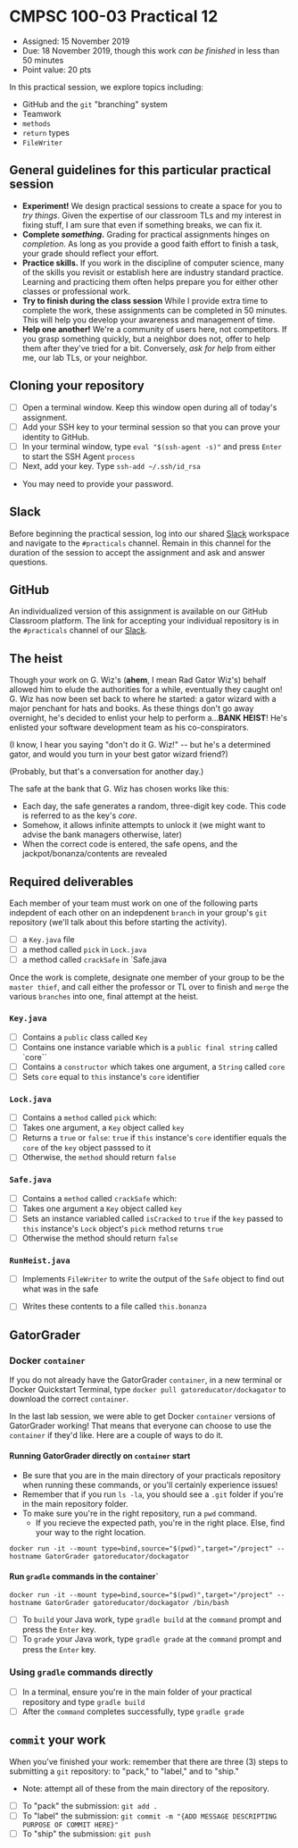 # CMPSC 100-03 Practical 12
* Assigned: 15 November 2019
* Due: 18 November 2019, though this work _can be finished_ in less than 50 minutes
* Point value: 20 pts

In this practical session, we explore topics including: 

* GitHub and the `git` "branching" system
* Teamwork
* `methods`
* `return` types
* `FileWriter`

## General guidelines for this particular practical session

* **Experiment!** We design practical sessions to create a space for you to _try things_. Given the expertise of our classroom TLs and my interest in fixing stuff, I am sure that even if something breaks, we can fix it.
* **Complete _something_.** Grading for practical assignments hinges on _completion_. As long as you provide a good faith effort to finish a task, your grade should reflect your effort.
* **Practice skills.** If you work in the discipline of computer science, many of the skills you revisit or establish here are industry standard practice. Learning and practicing them often helps prepare you for either other classes or professional work.
* **Try to finish during the class session** While I provide extra time to complete the work, these assignments can be completed in 50 minutes. This will help you develop your awareness and management of time.
* **Help one another!** We're a community of users here, not competitors. If you grasp something quickly, but a neighbor does not, offer to help them after they've tried for a bit. Conversely, _ask for help_ from either me, our lab TLs, or your neighbor.

## Cloning your repository

- [ ] Open a terminal window. Keep this window open during all of today's assignment.
- [ ] Add your SSH key to your terminal session so that you can prove your identity to GitHub.
- [ ] In your terminal window, type `eval "$(ssh-agent -s)"` and press `Enter` to start the SSH Agent `process`
- [ ] Next, add your key. Type `ssh-add ~/.ssh/id_rsa`
* You may need to provide your password.

## Slack

Before beginning the practical session, log into our shared [Slack](https://cmpsc100Fall2019.slack.com) workspace and navigate to the `#practicals` channel. Remain in this channel for the duration of the session to accept the assignment and ask and answer questions.

## GitHub

An individualized version of this assignment is available on our GitHub Classroom platform. The link for accepting your individual repository is in the `#practicals` channel of our [Slack](#slack).

## The heist

Though your work on G. Wiz's (**ahem**, I mean Rad Gator Wiz's) behalf allowed him to elude the authorities for a while, eventually they caught on! G. Wiz has now been set back to where he started: a gator wizard with a major penchant for hats and books. As these things don't go away overnight, he's decided to enlist your help to perform a...**BANK HEIST**! He's enlisted your software development team as his co-conspirators.

(I know, I hear you saying "don't do it G. Wiz!" -- but he's a determined gator, and would you turn in your best gator wizard friend?)

(Probably, but that's a conversation for another day.)

The safe at the bank that G. Wiz has chosen works like this:

* Each day, the safe generates a random, three-digit key code. This code is referred to as the key's _core_.
* Somehow, it allows infinite attempts to unlock it (we might want to advise the bank managers otherwise, later)
* When the correct code is entered, the safe opens, and the jackpot/bonanza/contents are revealed

## Required deliverables

Each member of your team must work on one of the following parts indepdent of each other on an indepdenent `branch` in your group's `git` repository (we'll talk about this before starting the activity).

- [ ] a `Key.java` file
- [ ] a method called `pick` in `Lock.java`
- [ ] a method called `crackSafe` in `Safe.java

Once the work is complete, designate one member of your group to be the `master thief`, and call either the professor or TL over to finish and `merge` the various `branches` into one, final attempt at the heist.

### `Key.java`

- [ ] Contains a `public` class called `Key`
- [ ] Contains one instance variable which is a `public final string` called `core``
- [ ] Contains a `constructor` which takes one argument, a `String` called `core`
- [ ] Sets `core` equal to `this` instance's `core` identifier

### `Lock.java`

- [ ] Contains a `method` called `pick` which:
- [ ] Takes one argument, a `Key` object called `key`
- [ ] Returns a `true` or `false`: `true` if `this` instance's `core` identifier equals the `core` of the `key` object passsed to it
- [ ] Otherwise, the `method` should return `false`

### `Safe.java`

- [ ] Contains a `method` called `crackSafe` which:
- [ ] Takes one argument a `Key` object called `key`
- [ ] Sets an instance variabled called `isCracked` to `true` if the `key` passed to `this` instance's `Lock` object's `pick` method returns `true`
- [ ] Otherwise the method should return `false`

### `RunHeist.java`

- [ ] Implements `FileWriter` to write the output of the `Safe` object to find out what was in the safe
- [ ] Writes these contents to a file called `this.bonanza`


## GatorGrader

### Docker `container`

If you do not already have the GatorGrader `container`, in a new terminal or Docker Quickstart Terminal, type `docker pull gatoreducator/dockagator` to download the correct `container`.

In the last lab session, we were able to get Docker `container` versions of GatorGrader working! That means that everyone can choose to use the `container` if they'd like. Here are a couple of ways to do it.

#### Running GatorGrader directly on `container` start

* Be sure that you are in the main directory of your practicals repository when running these commands, or you'll certainly experience issues!
* Remember that if you run `ls -la`, you should see a `.git` folder if you're in the main repository folder.
* To make sure you're in the right repository, run a `pwd` command.
    * If you recieve the expected path, you're in the right place. Else, find your way to the right location.

```
docker run -it --mount type=bind,source="$(pwd)",target="/project" --hostname GatorGrader gatoreducator/dockagator
```

#### Run `gradle` commands in the container`

```
docker run -it --mount type=bind,source="$(pwd)",target="/project" --hostname GatorGrader gatoreducator/dockagator /bin/bash
```

- [ ] To `build` your Java work, type `gradle build` at the `command` prompt and press the `Enter` key.
- [ ] To `grade` your Java work, type `gradle grade` at the `command` prompt and press the `Enter` key.

### Using `gradle` commands directly

- [ ] In a terminal, ensure you're in the main folder of your practical repository and type `gradle build`
- [ ] After the `command` completes successfully, type `gradle grade`

## `commit` your work

When you've finished your work: remember that there are three (3) steps to submitting a `git` repository: to "pack," to "label," and to "ship."

* Note: attempt all of these from the main directory of the repository.

- [ ] To "pack" the submission: `git add .`
- [ ] To "label" the submission: `git commit -m "{ADD MESSAGE DESCRIPTING PURPOSE OF COMMIT HERE}"`
- [ ] To "ship" the submission: `git push`